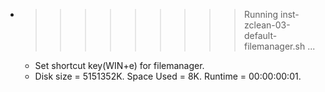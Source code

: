 * >>>>>>>>> Running inst-zclean-03-default-filemanager.sh ...
  * Set shortcut key(WIN+e) for filemanager.
  * Disk size = 5151352K. Space Used = 8K. Runtime = 00:00:00:01.
